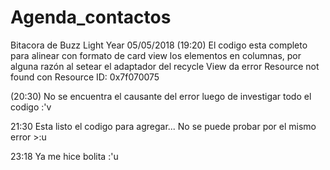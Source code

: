# Agenda_contactos

Bitacora de Buzz Light Year 05/05/2018 (19:20)
El codigo esta completo para alinear con formato de card view los elementos en columnas, por alguna razón al setear el adaptador del
recycle View da error Resource not found con Resource ID: 0x7f070075

(20:30)
No se encuentra el causante del error luego de investigar todo el codigo :'v

21:30
Esta listo el codigo para agregar... No se puede probar por el mismo error >:u

23:18 
Ya me hice bolita :'u


